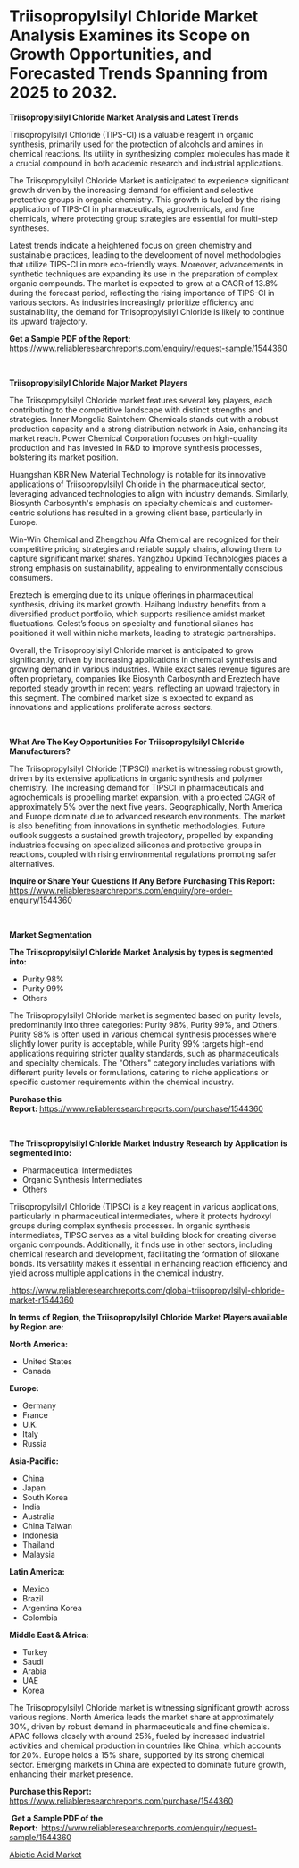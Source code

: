 <p><h1>Triisopropylsilyl Chloride Market Analysis Examines its Scope on Growth Opportunities, and Forecasted Trends Spanning from 2025 to 2032.</h1></p><p><strong>Triisopropylsilyl Chloride Market Analysis and Latest Trends</strong></p>
<p><p>Triisopropylsilyl Chloride (TIPS-Cl) is a valuable reagent in organic synthesis, primarily used for the protection of alcohols and amines in chemical reactions. Its utility in synthesizing complex molecules has made it a crucial compound in both academic research and industrial applications.</p><p>The Triisopropylsilyl Chloride Market is anticipated to experience significant growth driven by the increasing demand for efficient and selective protective groups in organic chemistry. This growth is fueled by the rising application of TIPS-Cl in pharmaceuticals, agrochemicals, and fine chemicals, where protecting group strategies are essential for multi-step syntheses.</p><p>Latest trends indicate a heightened focus on green chemistry and sustainable practices, leading to the development of novel methodologies that utilize TIPS-Cl in more eco-friendly ways. Moreover, advancements in synthetic techniques are expanding its use in the preparation of complex organic compounds. The market is expected to grow at a CAGR of 13.8% during the forecast period, reflecting the rising importance of TIPS-Cl in various sectors. As industries increasingly prioritize efficiency and sustainability, the demand for Triisopropylsilyl Chloride is likely to continue its upward trajectory.</p></p>
<p><strong>Get a Sample PDF of the Report:&nbsp;</strong> <a href="https://www.reliableresearchreports.com/enquiry/request-sample/1544360?utm_campaign=2224&utm_medium=2&utm_source=Github&utm_content=ia&utm_term=31032025&utm_id=triisopropylsilyl-chloride">https://www.reliableresearchreports.com/enquiry/request-sample/1544360</a></p>
<p>&nbsp;</p>
<p><strong>Triisopropylsilyl Chloride Major Market Players</strong></p>
<p><p>The Triisopropylsilyl Chloride market features several key players, each contributing to the competitive landscape with distinct strengths and strategies. Inner Mongolia Saintchem Chemicals stands out with a robust production capacity and a strong distribution network in Asia, enhancing its market reach. Power Chemical Corporation focuses on high-quality production and has invested in R&D to improve synthesis processes, bolstering its market position.</p><p>Huangshan KBR New Material Technology is notable for its innovative applications of Triisopropylsilyl Chloride in the pharmaceutical sector, leveraging advanced technologies to align with industry demands. Similarly, Biosynth Carbosynth's emphasis on specialty chemicals and customer-centric solutions has resulted in a growing client base, particularly in Europe.</p><p>Win-Win Chemical and Zhengzhou Alfa Chemical are recognized for their competitive pricing strategies and reliable supply chains, allowing them to capture significant market shares. Yangzhou Upkind Technologies places a strong emphasis on sustainability, appealing to environmentally conscious consumers.</p><p>Ereztech is emerging due to its unique offerings in pharmaceutical synthesis, driving its market growth. Haihang Industry benefits from a diversified product portfolio, which supports resilience amidst market fluctuations. Gelest’s focus on specialty and functional silanes has positioned it well within niche markets, leading to strategic partnerships.</p><p>Overall, the Triisopropylsilyl Chloride market is anticipated to grow significantly, driven by increasing applications in chemical synthesis and growing demand in various industries. While exact sales revenue figures are often proprietary, companies like Biosynth Carbosynth and Ereztech have reported steady growth in recent years, reflecting an upward trajectory in this segment. The combined market size is expected to expand as innovations and applications proliferate across sectors.</p></p>
<p>&nbsp;</p>
<p><strong>What Are The Key Opportunities For Triisopropylsilyl Chloride Manufacturers?</strong></p>
<p><p>The Triisopropylsilyl Chloride (TIPSCl) market is witnessing robust growth, driven by its extensive applications in organic synthesis and polymer chemistry. The increasing demand for TIPSCl in pharmaceuticals and agrochemicals is propelling market expansion, with a projected CAGR of approximately 5% over the next five years. Geographically, North America and Europe dominate due to advanced research environments. The market is also benefiting from innovations in synthetic methodologies. Future outlook suggests a sustained growth trajectory, propelled by expanding industries focusing on specialized silicones and protective groups in reactions, coupled with rising environmental regulations promoting safer alternatives.</p></p>
<p><strong>Inquire or Share Your Questions If Any Before Purchasing This Report:</strong> <a href="https://www.reliableresearchreports.com/enquiry/pre-order-enquiry/1544360?utm_campaign=2224&utm_medium=2&utm_source=Github&utm_content=ia&utm_term=31032025&utm_id=triisopropylsilyl-chloride">https://www.reliableresearchreports.com/enquiry/pre-order-enquiry/1544360</a></p>
<p>&nbsp;</p>
<p><strong>Market Segmentation</strong></p>
<p><strong>The Triisopropylsilyl Chloride Market Analysis by types is segmented into:</strong></p>
<p><ul><li>Purity 98%</li><li>Purity 99%</li><li>Others</li></ul></p>
<p><p>The Triisopropylsilyl Chloride market is segmented based on purity levels, predominantly into three categories: Purity 98%, Purity 99%, and Others. Purity 98% is often used in various chemical synthesis processes where slightly lower purity is acceptable, while Purity 99% targets high-end applications requiring stricter quality standards, such as pharmaceuticals and specialty chemicals. The "Others" category includes variations with different purity levels or formulations, catering to niche applications or specific customer requirements within the chemical industry.</p></p>
<p><strong>Purchase this Report:&nbsp;</strong><a href="https://www.reliableresearchreports.com/purchase/1544360?utm_campaign=2224&utm_medium=2&utm_source=Github&utm_content=ia&utm_term=31032025&utm_id=triisopropylsilyl-chloride">https://www.reliableresearchreports.com/purchase/1544360</a></p>
<p>&nbsp;</p>
<p><strong>The Triisopropylsilyl Chloride Market Industry Research by Application is segmented into:</strong></p>
<p><ul><li>Pharmaceutical Intermediates</li><li>Organic Synthesis Intermediates</li><li>Others</li></ul></p>
<p><p>Triisopropylsilyl Chloride (TIPSC) is a key reagent in various applications, particularly in pharmaceutical intermediates, where it protects hydroxyl groups during complex synthesis processes. In organic synthesis intermediates, TIPSC serves as a vital building block for creating diverse organic compounds. Additionally, it finds use in other sectors, including chemical research and development, facilitating the formation of siloxane bonds. Its versatility makes it essential in enhancing reaction efficiency and yield across multiple applications in the chemical industry.</p></p>
<p><a href="https://www.reliableresearchreports.com/global-triisopropylsilyl-chloride-market-r1544360?utm_campaign=2224&utm_medium=2&utm_source=Github&utm_content=ia&utm_term=31032025&utm_id=triisopropylsilyl-chloride">&nbsp;https://www.reliableresearchreports.com/global-triisopropylsilyl-chloride-market-r1544360</a></p>
<p><strong>In terms of Region, the Triisopropylsilyl Chloride Market Players available by Region are:</strong></p>
<p>
    <p> <strong> North America: </strong>
        <ul>
            <li>United States</li>
            <li>Canada</li>
        </ul>
        </p> 
    <p> <strong> Europe: </strong>
        <ul>
            <li>Germany</li>
            <li>France</li>
            <li>U.K.</li>
            <li>Italy</li>
            <li>Russia</li>
        </ul>
        </p> 
    <p> <strong> Asia-Pacific: </strong>
        <ul>
            <li>China</li>
            <li>Japan</li>
            <li>South Korea</li>
            <li>India</li>
            <li>Australia</li>
            <li>China Taiwan</li>
            <li>Indonesia</li>
            <li>Thailand</li>
            <li>Malaysia</li>
        </ul>
        </p> 
    <p> <strong> Latin America: </strong>
        <ul>
            <li>Mexico</li>
            <li>Brazil</li>
            <li>Argentina Korea</li>
            <li>Colombia</li>
        </ul>
        </p> 
    <p> <strong> Middle East & Africa: </strong>
        <ul>
            <li>Turkey</li>
            <li>Saudi</li>
            <li>Arabia</li>
            <li>UAE</li>
            <li>Korea</li>
        </ul>
    </p>
    </p>
<p><p>The Triisopropylsilyl Chloride market is witnessing significant growth across various regions. North America leads the market share at approximately 30%, driven by robust demand in pharmaceuticals and fine chemicals. APAC follows closely with around 25%, fueled by increased industrial activities and chemical production in countries like China, which accounts for 20%. Europe holds a 15% share, supported by its strong chemical sector. Emerging markets in China are expected to dominate future growth, enhancing their market presence.</p></p>
<p><strong>Purchase this Report: </strong><a href="https://www.reliableresearchreports.com/purchase/1544360?utm_campaign=2224&utm_medium=2&utm_source=Github&utm_content=ia&utm_term=31032025&utm_id=triisopropylsilyl-chloride">https://www.reliableresearchreports.com/purchase/1544360</a></p>
<p>&nbsp;<strong>Get a Sample PDF of the Report:&nbsp;&nbsp;</strong><a href="https://www.reliableresearchreports.com/enquiry/request-sample/1544360?utm_campaign=2224&utm_medium=2&utm_source=Github&utm_content=ia&utm_term=31032025&utm_id=triisopropylsilyl-chloride">https://www.reliableresearchreports.com/enquiry/request-sample/1544360</a></p>
<p><strong></strong></p>
<p><p><a href="https://github.com/gerdabatiskzv9/Market-Research-Report-List-1/blob/main/abietic-acid-market.md?utm_campaign=2224&utm_medium=2&utm_source=Github&utm_content=ia&utm_term=31032025&utm_id=triisopropylsilyl-chloride">Abietic Acid Market</a></p></p>